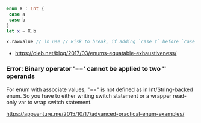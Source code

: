 


```swift
enum X : Int {
 case a
 case b
}
let x = X.b

x.rawValue // in use // Risk to break, if adding `case z` before `case b`
```



* https://oleb.net/blog/2017/03/enums-equatable-exhaustiveness/



### Error: Binary operator '==' cannot be applied to two '<enum>' operands

For enum with associate values, "==" is not defined as in Int/String-backed enum. So you have to either writing switch statement or a wrapper read-only var to wrap switch statement.


https://appventure.me/2015/10/17/advanced-practical-enum-examples/
